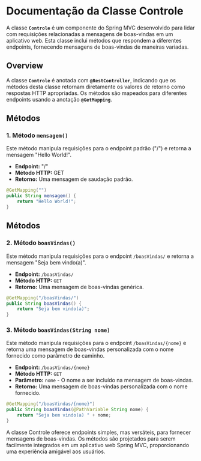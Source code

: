 # Documentação da Classe Controle

A classe **`Controle`** é um componente do Spring MVC desenvolvido para lidar com requisições relacionadas a mensagens de boas-vindas em um aplicativo web. Esta classe inclui métodos que respondem a diferentes endpoints, fornecendo mensagens de boas-vindas de maneiras variadas.

## Overview

A classe **`Controle`** é anotada com **`@RestController`**, indicando que os métodos desta classe retornam diretamente os valores de retorno como respostas HTTP apropriadas. Os métodos são mapeados para diferentes endpoints usando a anotação **`@GetMapping`**.

## Métodos

### 1. Método `mensagem()`

Este método manipula requisições para o endpoint padrão ("/") e retorna a mensagem "Hello World!".

- **Endpoint:** "/"
- **Método HTTP:** GET
- **Retorno:** Uma mensagem de saudação padrão.

```java
@GetMapping("")
public String mensagem() {
    return "Hello World!";
}
```

## Métodos

### 2. Método `boasVindas()`

Este método manipula requisições para o endpoint `/boasVindas/` e retorna a mensagem "Seja bem vindo(a)".

- **Endpoint:** `/boasVindas/`
- **Método HTTP:** `GET`
- **Retorno:** Uma mensagem de boas-vindas genérica.

```java
@GetMapping("/boasVindas/")
public String boasVindas() {
    return "Seja bem vindo(a)";
}
```

### 3. Método `boasVindas(String nome)`

Este método manipula requisições para o endpoint `/boasVindas/{nome}` e retorna uma mensagem de boas-vindas personalizada com o nome fornecido como parâmetro de caminho.

- **Endpoint:** `/boasVindas/{nome}`
- **Método HTTP:** `GET`
- **Parâmetro:** `nome` - O nome a ser incluído na mensagem de boas-vindas.
- **Retorno:** Uma mensagem de boas-vindas personalizada com o nome fornecido.

```java
@GetMapping("/boasVindas/{nome}")
public String boasVindas(@PathVariable String nome) {
    return "Seja bem vindo(a) " + nome;
}
````

A classe Controle oferece endpoints simples, mas versáteis, para fornecer mensagens de boas-vindas. Os métodos são projetados para serem facilmente integrados em um aplicativo web Spring MVC, proporcionando uma experiência amigável aos usuários.
